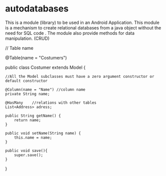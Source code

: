 # autodatabases
This is a module (library) to be used in an Android Application. 
This module is a mechanism to create relational databases from a java object without the need for SQL code . The module also provide methods for data manipulation. (CRUD)


// Table name

@Table(name = "Costumers")

public class Costumer extends Model {

    //All the Model subclasses must have a zero argument constructor or default constructor

    @Column(name = "Name") //column name
    private String name;

    @HasMany    //relations with other tables
    List<Address> adress;

    public String getName() {
        return name;
    }

    public void setName(String name) {
        this.name = name;
    }

    public void save(){
        super.save();
    }



}


